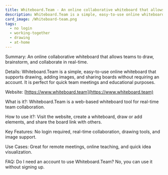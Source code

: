 ```yaml
---
title: Whiteboard.Team - An online collaborative whiteboard that allows teams to draw, brainstorm, and collaborate in real-time.
description: Whiteboard.Team is a simple, easy-to-use online whiteboard that supports drawing, adding images, and sharing boards without requiring an account. It is perfect for quick team meetings and educational purposes.
card_image: /Whiteboard-team.png
tags:
  - no login
  - working-together
  - drawing
  - at-home
---
```


Summary: An online collaborative whiteboard that allows teams to draw, brainstorm, and collaborate in real-time.

Details: Whiteboard.Team is a simple, easy-to-use online whiteboard that supports drawing, adding images, and sharing boards without requiring an account. It is perfect for quick team meetings and educational purposes.

Website: [https://www.whiteboard.team](https://www.whiteboard.team)

What is it?: Whiteboard.Team is a web-based whiteboard tool for real-time team collaboration.

How to use it?: Visit the website, create a whiteboard, draw or add elements, and share the board link with others.

Key Features: No login required, real-time collaboration, drawing tools, and image support.

Use Cases: Great for remote meetings, online teaching, and quick idea visualization.

FAQ: Do I need an account to use Whiteboard.Team? No, you can use it without signing up.
